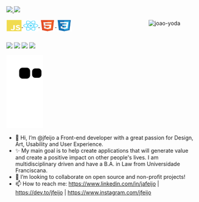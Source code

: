 <div>
  <a href="https://github.com/jfeijo">
  <img height="180em" src="https://github-readme-stats.vercel.app/api?username=jfeijo&show_icons=true&theme=highcontrast&include_all_commits=true&count_private=true"/>
  <img height="180em" src="https://github-readme-stats.vercel.app/api/top-langs/?username=jfeijo&layout=compact&langs_count=7&theme=highcontrast"/>
</div>
<div style="display: inline_block"><br>
  <img align="center" alt="joao-Js" height="30" width="40" src="https://raw.githubusercontent.com/devicons/devicon/master/icons/javascript/javascript-plain.svg">
  <img align="center" alt="joao-React" height="30" width="40" src="https://raw.githubusercontent.com/devicons/devicon/master/icons/react/react-original.svg">
  <img align="center" alt="joao-HTML" height="30" width="40" src="https://raw.githubusercontent.com/devicons/devicon/master/icons/html5/html5-original.svg">
  <img align="center" alt="joao-CSS" height="30" width="40" src="https://raw.githubusercontent.com/devicons/devicon/master/icons/css3/css3-original.svg">
  <img align="right" alt="joao-yoda" height="110" width="130" src="https://c.tenor.com/0CnM-GDoBhsAAAAd/baby-yoda-yoda.gif">
</div>
  
  ##
 
<div> 
  <a href="https://www.youtube.com/user/jafeijo" target="_blank"><img src="https://img.shields.io/badge/YouTube-FF0000?style=for-the-badge&logo=youtube&logoColor=white" target="_blank"></a>
  <a href="https://instagram.com/jfeijo" target="_blank"><img src="https://img.shields.io/badge/-Instagram-%23E4405F?style=for-the-badge&logo=instagram&logoColor=white" target="_blank"></a>
  <a href = "mailto:joaoantoniofeijo@gmail.com"><img src="https://img.shields.io/badge/-Gmail-%23333?style=for-the-badge&logo=gmail&logoColor=white" target="_blank"></a>
  <a href="https://www.linkedin.com/in/jafeijo" target="_blank"><img src="https://img.shields.io/badge/-LinkedIn-%230077B5?style=for-the-badge&logo=linkedin&logoColor=white" target="_blank"></a> 
 
  ![Snake animation](https://github.com/rafaballerini/rafaballerini/blob/output/github-contribution-grid-snake.svg)
 
</div>


- 👋 Hi, I’m @jfeijo a Front-end developer with a great passion for Design, Art, Usability and User Experience. 
- ✨ My main goal is to help create applications that will generate value and create a positive impact on other people's lives. I am multidisciplinary driven and have a B.A. in Law from Universidade Franciscana.
- 💞️ I’m looking to collaborate on open source and non-profit projects!
- 📫 How to reach me: https://www.linkedin.com/in/jafeijo | https://dev.to/jfeijo | https://www.instagram.com/jfeijo

<!---
jfeijo/jfeijo is a ✨ special ✨ repository because its `README.md` (this file) appears on your GitHub profile.
You can click the Preview link to take a look at your changes.
--->

